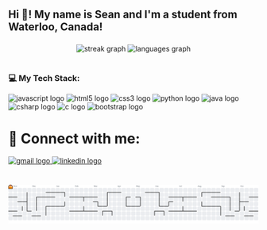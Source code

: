 <h2 align="left">Hi 👋! My name is Sean and I'm a student from Waterloo, Canada!</h2>

###

<div align="center">
  <img src="https://streak-stats.demolab.com?user=seann24&locale=en&mode=daily&theme=dracula&hide_border=false&border_radius=5" height="150" alt="streak graph"  />
  <img src="https://github-readme-stats.vercel.app/api/top-langs?username=seann24&locale=en&hide_title=false&layout=compact&card_width=320&langs_count=5&theme=dracula&hide_border=false" height="150" alt="languages graph"  />
  
</div>

###
# 

### 💻 My Tech Stack:
<div align="left">
  <img src="https://cdn.jsdelivr.net/gh/devicons/devicon/icons/javascript/javascript-original.svg" height="30" alt="javascript logo" /> <img src="https://cdn.jsdelivr.net/gh/devicons/devicon/icons/html5/html5-original.svg" height="30" alt="html5 logo" /> <img src="https://cdn.jsdelivr.net/gh/devicons/devicon/icons/css3/css3-original.svg" height="30" alt="css3 logo" /> <img src="https://cdn.jsdelivr.net/gh/devicons/devicon/icons/python/python-original.svg" height="30" alt="python logo" /> <img src="https://cdn.jsdelivr.net/gh/devicons/devicon/icons/java/java-original.svg" height="30" alt="java logo" /> <img src="https://cdn.jsdelivr.net/gh/devicons/devicon/icons/csharp/csharp-original.svg" height="30" alt="csharp logo" /> <img src="https://cdn.jsdelivr.net/gh/devicons/devicon/icons/c/c-original.svg" height="30" alt="c logo" /> <img src="https://cdn.jsdelivr.net/gh/devicons/devicon/icons/bootstrap/bootstrap-original.svg" height="30" alt="bootstrap logo" />
</div>

###
# 🤝 Connect with me:

<div align="left">
  <a href="mailto:nguy2542@mylaurier.ca" target="_blank">
    <img src="https://img.shields.io/static/v1?message=Gmail&logo=gmail&label=&color=D14836&logoColor=white&labelColor=&style=for-the-badge" height="35" alt="gmail logo" />
  </a>
  <a href="https://www.linkedin.com/in/seann24" target="_blank">
    <img src="https://img.shields.io/static/v1?message=LinkedIn&logo=linkedin&label=&color=0077B5&logoColor=white&labelColor=&style=for-the-badge" height="35" alt="linkedin logo" />
  </a>
</div>

###

<br clear="both">

<picture>
  <source media="(prefers-color-scheme: dark)" srcset="https://raw.githubusercontent.com/seann24/seann24/output/pacman-contribution-graph-dark.svg">
  <source media="(prefers-color-scheme: light)" srcset="https://raw.githubusercontent.com/seann24/seann24/output/pacman-contribution-graph.svg">
  <img alt="pacman contribution graph" src="https://raw.githubusercontent.com/seann24/seann24/output/pacman-contribution-graph.svg">
</picture>

###

